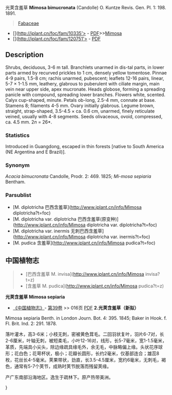 光荚含羞草 **Mimosa bimucronata** (Candolle) O. Kuntze Revis. Gen. Pl. 1: 198. 1891.

> [Fabaceae](http://www.iplant.cn/info/Fabaceae?t=foc)
* [](http://iplant.cn/foc/fam/10335'> - [PDF](http://iplant.cn/foc/pdf/Fabaceae.pdf)>>[Mimosa](http://www.iplant.cn/info/Mimosa?t=foc)
* [](http://iplant.cn/foc/fam/120751'> - [PDF](http://www.iplant.cn/foc/pdf/Mimosa.pdf)

## Description

Shrubs, deciduous, 3-6 m tall. Branchlets unarmed in dis-tal parts, in lower parts armed by recurved prickles to 1 cm, densely yellow tomentose. Pinnae 4-9 pairs, 1.5-8 cm; rachis unarmed, pubescent; leaflets 12-16 pairs, linear, 5-7 × 1-1.5 mm, leathery, glabrous to puberulent with ciliate margin, main vein near upper side, apex mucronate. Heads globose, forming a spreading panicle with compound, spreading lower branches. Flowers white, scented. Calyx cup-shaped, minute. Petals ob-long, 2.5-4 mm, connate at base. Stamens 8; filaments 4-5 mm. Ovary initially glabrous. Legume brown, straight, strap-shaped, 3.5-4.5 × ca. 0.6 cm, unarmed, finely reticulate veined, usually with 4-8 segments. Seeds olivaceous, ovoid, compressed, ca. 4.5 mm. 2*n* = 26*.

### Statistics
Introduced in Guangdong, escaped in thin forests [native to South America (NE Argentina and E Brazil)].

### Synonym
*Acacia bimucronata* Candolle, Prodr. 2: 469. 1825; *Mi-mosa sepiaria* Bentham.



### Parsublist

* [M.  diplotricha  巴西含羞草](http://www.iplant.cn/info/Mimosa diplotricha?t=foc)
* [M.  diplotricha var. diplotricha  巴西含羞草(原变种)](http://www.iplant.cn/info/Mimosa diplotricha var. diplotricha?t=foc)
* [M.  diplotricha var. inermis  无刺巴西含羞草](http://www.iplant.cn/info/Mimosa diplotricha var. inermis?t=foc)
* [M.  pudica  含羞草](http://www.iplant.cn/info/Mimosa pudica?t=foc)

## 中国植物志

> * [巴西含羞草  M.  invisa](http://www.iplant.cn/info/Mimosa invisa?t=z)
> * [含羞草  M.  pudica](http://www.iplant.cn/info/Mimosa pudica?t=z)


**光荚含羞草 Mimosa sepiaria**

* [《中国植物志》](http://www.iplant.cn/frps)- [第39卷](http://www.iplant.cn/frps/vol/39) >> 016页 [PDF](http://www.iplant.cn/frps/pdf/39/016a.PDF)
**2.光荚含羞草（新拟）**

Mimosa sepiaria Benth. in London Journ. Bot. 4: 395. 1845; Baker in Hook. f. Fl. Brit. Ind. 2: 291. 1878.

落叶灌木，高3-6米；小枝无刺，密被黄色茸毛。二回羽状复叶，羽片6-7对，长2-6厘米，叶轴无刺，被短柔毛，小叶12-16对，线形，长5-7毫米，宽1-1.5毫米，革质，先端具小尖头，除边缘疏具缘毛外，余无毛，中脉略偏上缘。头状花序球形；花白色；花萼杯状，极小；花瓣长圆形，长约2毫米，仅基部连合；雄蕊8枚，花丝长4-5毫米。荚果带状，劲直，长3.5-4.5厘米，宽约6毫米，无刺毛，褐色，通常有5-7个荚节，成熟时荚节脱落而残留荚缘。

产广东南部沿海地区。逸生于疏林下。原产热带美洲。



}